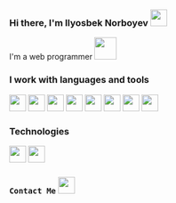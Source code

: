### Hi there, I'm Ilyosbek Norboyev  <img src="https://img2.freepng.ru/20180427/aye/kisspng-computer-icons-5ae35f97cafa55.2803436415248505838314.jpg" width="30px"> 
I'm a web programmer <code><img src="https://p7.hiclipart.com/preview/973/940/957/laptop-computer-icons-user-programmer-laptop.jpg" width="40px"></code>
### I work with languages and tools

<code><img src="https://www.freeiconspng.com/uploads/html5-icon-3.png" width="30px"></code>
<code><img src="https://e7.pngegg.com/pngimages/567/553/png-clipart-social-media-computer-icons-html-social-media-angle-text.png" width="30px"></code>
<code><img src="https://www.seekpng.com/png/detail/377-3771966_png-file-sass-png.png" width="30px"></code>
<code><img src="https://i.ya-webdesign.com/images/bootstrap-svg-4.png" width="30px"></code>
<code><img src="https://i.ya-webdesign.com/images/svg-js-node-16.png" width="30px"></code>
<code><img src="https://i.ya-webdesign.com/images/php-image-png-5.png" width="30px"></code>
<code><img src="https://e7.pngegg.com/pngimages/687/946/png-clipart-sql-query-language-computer-icons-scalable-graphics-column-text-logo.png" width="30px"></code>
<code><img src="https://www.shareicon.net/data/2016/07/13/606543_black_2048x2048.png" width="30px"></code>

### Technologies 

<code><img src="https://www.pngitem.com/pimgs/m/141-1419071_github-hd-png-download.png" width="30px"></code>
<code><img src="https://upload.wikimedia.org/wikipedia/commons/thumb/8/82/Font_Awesome_5_brands_gitlab.svg/1024px-Font_Awesome_5_brands_gitlab.svg.png" width="30px"></code>

### <code>Contact Me</code> <code><img src="[https://www.pngitem.com/pimgs/m/141-1419071_github-hd-png-download.png](https://static.tildacdn.com/tild6235-6663-4737-b637-393663656432/driver-vector-career.png)" width="30px"></code>
